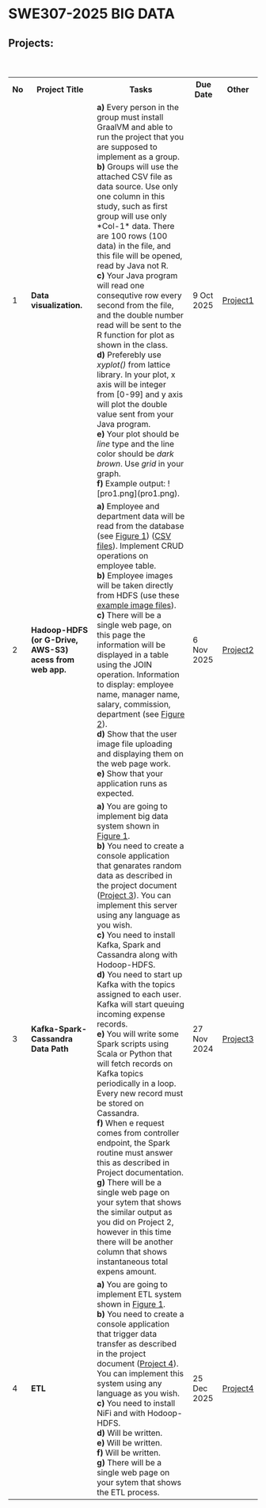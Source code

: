 # SWE307-2025 BIG DATA

## Projects:

<table>
  <header>
    <th>No</th>
    <th>Project Title</th>
    <th>Tasks</th>
    <th>Due Date</th>
    <th>Other</th>
  </header>
  <body>
    <tr>
      <td>1</td>
      <td><b>Data visualization.</b></td>
      <td>
        <b>a)</b> Every person in the group must install GraalVM and able to run the project that you are supposed to implement as a group.<br> 
        <b>b)</b> Groups will use the attached CSV file as data source. Use only one column in this study, such as first group will use only *Col-1* data. There are 100 rows (100 data) in the file, and this file will be opened, read by Java not R.<br>
        <b>c)</b> Your Java program will read one consequtive row every second from the file, and the double number read will be sent to the R function for plot as shown in the class.<br>
        <b>d)</b> Preferebly use <i>xyplot()</i> from lattice library. In your plot, x axis will be integer from [0-99] and y axis will plot the double value sent from your Java program.<br>
        <b>e)</b> Your plot should be <i>line</i> type and the line color should be <i>dark brown</i>. Use <i>grid</i> in your graph.<br>
        <b>f)</b> Example output: ![pro1.png](pro1.png).
      </td>
      <td>9 Oct 2025 <br></td>
      <td><a href="pro1.pdf">Project1</a></td>
    </tr>
    <tr>
      <td>2</td>
      <td><b>Hadoop-HDFS (or G-Drive, AWS-S3) acess from web app.</b></td>
      <td>
        <b>a)</b> Employee and department data will be read from the database (see <a href="https://github.com/ozmen54/SWE307-2023/blob/main/Pro1/pro-1.png">Figure 1</a>) (<a href="https://github.com/ozmen54/SWE307-2023/tree/main/Pro1/data">CSV files</a>). Implement CRUD operations on employee table. <br>
        <b>b)</b> Employee images will be taken directly from HDFS (use these <a href="https://github.com/ozmen54/SWE307-2023/tree/main/Pro1/images">example image files</a>).<br>
        <b>c)</b> There will be a single web page, on this page the information will be displayed in a table using the JOIN operation. Information to display: employee name, manager name, salary, commission, department (see <a href="https://github.com/ozmen54/SWE307-2023/blob/main/Pro1/Screenshot.png">Figure 2</a>). <br>
        <b>d)</b> Show that the user image file uploading and displaying them on the web page work. <br>
        <b>e)</b> Show that your application runs as expected.
      </td>
      <td>6 Nov 2025<br></td>
      <td><a href="pro2.pdf">Project2</a></td>
    </tr>
    <tr>
      <td>3</td>
      <td><b>Kafka-Spark-Cassandra Data Path</b></td>
      <td>
        <b>a)</b> You are going to implement big data system shown in <a href="https://github.com/ozmen54/SWE307-2025/blob/main/pro-3.pdf">Figure 1</a>. <br>
        <b>b)</b> You need to create a console application that genarates random data as described in the project document (<a href="https://github.com/ozmen54/SWE307-2025/blob/main/pro3.pdf">Project 3</a>). You can implement this server using any language as you wish. <br>
        <b>c)</b> You need to install Kafka, Spark and Cassandra along with Hodoop-HDFS. <br>
        <b>d)</b> You need to start up Kafka with the topics assigned to each user. Kafka will start queuing incoming expense records.<br>
        <b>e)</b> You will write some Spark scripts using Scala or Python that will fetch records on Kafka topics periodically in a loop. Every new record must be stored on Cassandra. <br>
        <b>f)</b> When e request comes from controller endpoint, the Spark routine must answer this as described in Project documentation. <br>
        <b>g)</b> There will be a single web page on your sytem that shows the similar output as you did on Project 2, however in this time there will be another column that shows instantaneous total expens amount. <br>
      </td>
      <td>27 Nov 2024<br></td>
      <td><a href="pro3.pdf">Project3</a></td>
    </tr>
    <tr>
      <td>4</td>
      <td><b>ETL</b></td>
      <td>
        <b>a)</b> You are going to implement ETL system shown in <a href="https://github.com/ozmen54/SWE307-2025/blob/main/pro-4.pdf">Figure 1</a>. <br>
        <b>b)</b> You need to create a console application that trigger data transfer as described in the project document (<a href="https://github.com/ozmen54/SWE307-2025/blob/main/pro4.pdf">Project 4</a>). You can implement this system using any language as you wish. <br>
        <b>c)</b> You need to install NiFi and with Hodoop-HDFS. <br>
        <b>d)</b> Will be written.<br>
        <b>e)</b> Will be written.<br>
        <b>f)</b> Will be written.<br>
        <b>g)</b> There will be a single web page on your sytem that shows the ETL process. <br>
      </td>
      <td>25 Dec 2025<br></td>
      <td><a href="pro4.pdf">Project4</a></td>
    </tr>
</body>
</table>
